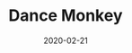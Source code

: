 ---
title: "Dance Monkey"
date: 2020-02-21
alt-title: "E&EB 300"
composer: "Tones and I"
src: "/assets/arrangements/dance_monkey.pdf"
link: 
---
